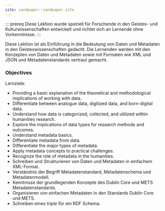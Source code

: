 ```yaml
---
site: sandpaper::sandpaper_site
---
```

   
::: prereq
Diese Lektion wurde speziell für Forschende in den Geistes- und Kulturwissenschaften entwickelt und richtet sich an Lernende ohne Vorkenntnisse.
:::  

Diese Lektion ist als Einführung in die Bedeutung von Daten und Metadaten in den Geisteswissenschaften gedacht. Die Lernenden werden mit den Konzepten von Daten und Metadaten sowie mit Formaten wie XML und JSON und Metadatenstandards vertraut gemacht.

### Objectives

Lernziele:   

- Providing a basic explanation of the theoretical and methodological implications of working with data.
- Differentiate between analogue data, digitized data, and born-digital data.
- Understand how data is categorized, collected, and utilized within humanities research.
- Explore the implications of data types for research methods and outcomes.
- Understand metadata basics.
- Differentiate metadata from data.
- Differentiate the major types of metadata.
- Apply metadata concepts to practical challenges.
- Recognize the role of metadata in the humanities.
- Schreiben und Strukturieren von Daten und Metadaten in einfachem XML-Format.
- Verständnis der Begriff Metadatenstandard, Metadatenschema und Metadatenmodell.
- Kenntnisse der grundlegenden Konzepte des Dublin Core und METS Metadatenstandards. 
- Organisieren von einfachen Metadaten in den Standards Dublin Core und METS. 
- Schreiben eines *triple* für ein RDF Schema. 

  
    




